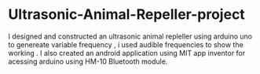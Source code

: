 # Ultrasonic-Animal-Repeller-project
I designed and constructed an ultrasonic animal repleller using arduino uno to genereate variable frequency , i used audible frequencies to show the working . I also created an  android application using MIT app inventor for acessing arduino using HM-10 Bluetooth module.
